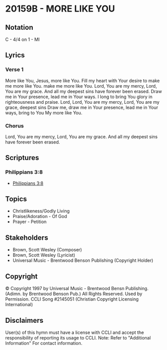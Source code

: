 # 20159B - MORE LIKE YOU

## Notation

C - 4/4 on 1 - MI

## Lyrics

### Verse 1

More like You, Jesus, more like You. Fill my heart with Your desire to make me more like You. make me more like You. Lord, You are my mercy, Lord, You are my grace. And all my deepest sins have forever been erased. Draw me in Your presence, lead me in Your ways. I long to bring You glory in righteousness and praise.  Lord, Lord, You are my mercy, Lord, You are my grace, deepest sins Draw me, draw me in Your presence, lead me in Your ways, bring to You My  more like You. 

### Chorus

Lord, You are my mercy, Lord, You are my grace. And all my deepest sins have forever been erased. 


## Scriptures

### Philippians 3:8

- [Philippians 3:8](https://www.biblegateway.com/passage/?search=Philippians%203%3A8)


## Topics

- Christlikeness/Godly Living
- Praise/Adoration - Of God
- Prayer - Petition

## Stakeholders

- Brown, Scott Wesley (Composer)
- Brown, Scott Wesley (Lyricist)
- Universal Music - Brentwood Benson Publishing (Copyright Holder)

## Copyright

© Copyright 1997 by Universal Music - Brentwood Bensn Publishing. (Adimn. by Brentwood Benson Pub.)  All Rights Reserved. Used by Permission. CCLI Song #2145051
(Christian Copyright Licensing International)

## Disclaimers

User(s) of this hymn must have a license with CCLI and accept the responsibility of reporting its usage to CCLI.
Note: Refer to "Additional Information" For contact information.

